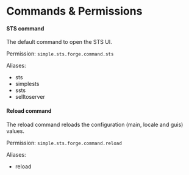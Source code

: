 # Commands & Permissions

#### STS command

The default command to open the STS UI.

Permission: `simple.sts.forge.command.sts`

Aliases:

* sts
* simplests
* ssts
* selltoserver

#### Reload command

The reload command reloads the configuration (main, locale and guis) values.

Permission: `simple.sts.forge.command.reload`

Aliases:

* reload
